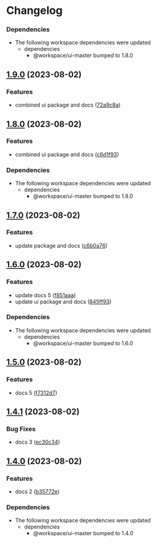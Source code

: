# Changelog

### Dependencies

* The following workspace dependencies were updated
  * dependencies
    * @workspace/ui-master bumped to 1.8.0

## [1.9.0](https://github.com/alojzy231/release-please-playground/compare/docs-panel-v1.8.1...docs-panel-v1.9.0) (2023-08-02)


### Features

* combined ui package and docs ([72a9c8a](https://github.com/alojzy231/release-please-playground/commit/72a9c8a72a6e63d063b565de3c8683f3a5c5300f))

## [1.8.0](https://github.com/alojzy231/release-please-playground/compare/docs-panel-v1.7.0...docs-panel-v1.8.0) (2023-08-02)


### Features

* combined ui package and docs ([c6d1f93](https://github.com/alojzy231/release-please-playground/commit/c6d1f937636cb848dae1ef9dc04def83c0a5b656))


### Dependencies

* The following workspace dependencies were updated
  * dependencies
    * @workspace/ui-master bumped to 1.8.0

## [1.7.0](https://github.com/alojzy231/release-please-playground/compare/docs-panel-v1.6.0...docs-panel-v1.7.0) (2023-08-02)


### Features

* update package and docs ([c6b0a76](https://github.com/alojzy231/release-please-playground/commit/c6b0a763aeb04a0478a62232e2ecc41dd10ebef6))

## [1.6.0](https://github.com/alojzy231/release-please-playground/compare/docs-panel-v1.5.0...docs-panel-v1.6.0) (2023-08-02)


### Features

* update docs 5 ([f851aaa](https://github.com/alojzy231/release-please-playground/commit/f851aaa8a3c5239993cabe3ebd7f20e0601307d9))
* update ui package and docs ([845ff93](https://github.com/alojzy231/release-please-playground/commit/845ff930b0dd54f49463a2832a52f77b4ccbd55c))


### Dependencies

* The following workspace dependencies were updated
  * dependencies
    * @workspace/ui-master bumped to 1.6.0

## [1.5.0](https://github.com/alojzy231/release-please-playground/compare/docs-panel-v1.4.1...docs-panel-v1.5.0) (2023-08-02)


### Features

* docs 5 ([f7312d7](https://github.com/alojzy231/release-please-playground/commit/f7312d72de042a6ed4e880cd711891ad314ec7c0))

## [1.4.1](https://github.com/alojzy231/release-please-playground/compare/docs-panel-v1.4.0...docs-panel-v1.4.1) (2023-08-02)


### Bug Fixes

* docs 3 ([ec30c34](https://github.com/alojzy231/release-please-playground/commit/ec30c348c5a8d584fff2b997fe1c536cf4b8984a))

## [1.4.0](https://github.com/alojzy231/release-please-playground/compare/docs-panel-v1.3.0...docs-panel-v1.4.0) (2023-08-02)


### Features

* docs 2 ([b35772e](https://github.com/alojzy231/release-please-playground/commit/b35772e495e85a8ea6c97c4adfa2b4afb44d6229))


### Dependencies

* The following workspace dependencies were updated
  * dependencies
    * @workspace/ui-master bumped to 1.4.0
